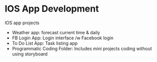 # IOS App Development
 IOS app projects
 - Weather app: forecast current time & daily
 - FB Login App: Login interface /w Facebook login
 - To Do List App: Task listing app
 - Programmatic Coding Folder: Includes mini projects coding without using storyboard
